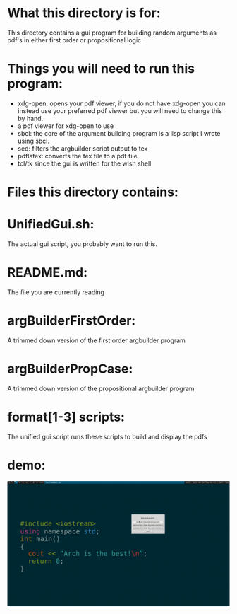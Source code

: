 # What this directory is for:
This directory contains a gui program for building random arguments as pdf's in either first order or propositional logic.
# Things you will need to run this program:
- xdg-open: opens your pdf viewer, if you do not have xdg-open you can instead use your preferred pdf viewer but you will need to change this by hand.
- a pdf viewer for xdg-open to use
- sbcl: the core of the argument building program is a lisp script I wrote using sbcl.
- sed: filters the argbuilder script output to tex
- pdflatex: converts the tex file to a pdf file
- tcl/tk since the gui is written for the wish shell
# Files this directory contains:
# UnifiedGui.sh:
The actual gui script, you probably want to run this.
# README.md:
The file you are currently reading
# argBuilderFirstOrder:
A trimmed down version of the first order argbuilder program
# argBuilderPropCase:
A trimmed down version of the propositional argbuilder program
# format[1-3] scripts:
The unified gui script runs these scripts to build and display the pdfs
# demo:
![alt text](https://raw.githubusercontent.com/mehstruslehpy/Documents/master/Lisp/argBuilderGuiWrapper/ArgBuilderDemo.gif)
